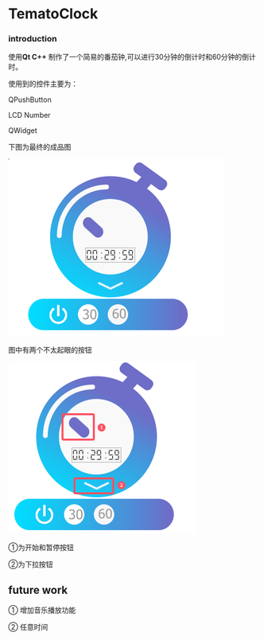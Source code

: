 # TematoClock
### introduction

使用**Qt C++** 制作了一个简易的番茄钟,可以进行30分钟的倒计时和60分钟的倒计时。

使用到的控件主要为：

QPushButton

LCD Number

QWidget

下图为最终的成品图

![](source/展示图.png)


图中有两个不太起眼的按钮

![](source/说明图.png)

①为开始和暂停按钮

②为下拉按钮

## future work

① 增加音乐播放功能

② 任意时间

